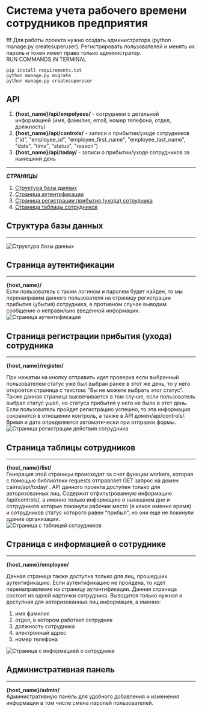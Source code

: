 # Система учета рабочего времени сотрудников предприятия
**!!!** Для работы проекта нужно создать администратора (python manage.py createsuperuser). Регистрировать пользователей и менять их пароль и токен имеет право только администратор.  
RUN COMMANDS IN TERMINAL
```
pip install requirements.txt  
python manage.py migrate  
python manage.py createsuperuser 
``` 
## API
1. **{host_name}/api/empolyees/** - сотрудники с детальной информацией (имя, фамилия, email, номер телефона, отдел, должность)
2. **{host_name}/api/controls/** - записи о прибытии/уходе сотрудников ("id", "employee_id", "employee_first_name", "employee_last_name", "date", "time", "status", "reason")
3. **{host_name}/api/today/** - записи о прибытии/уходе сотрудников за нынешний день  
***
***СТРАНИЦЫ*** 
1. [Структура базы данных](##-структура-базы-даныых)
2. [Страница аутентификации](##-страница-аутентификации)
3. [Страница регистрации прибытия (ухода) сотрудника](##-страница-регистрации-прибытия-(ухода)-сотрудника)
4. [Страница таблицы сотрудников](##-страница-таблицы-сотрудников)

## Структура базы данных 
***
![Структура базы данных](https://github.com/SamayaA/staff_attendance/blob/master/readme_media/db.png)

## Страница аутентификации
***
**{host_name}/**  
Если пользователь с таким логином и паролем будет найден, то мы перенаправим данного пользователя на страницу регистрации прибытия (убытия) сотрудника, в противном случае выводим сообщение о неправильно введенной информации.  
![Страница аутентификации](https://github.com/SamayaA/staff_attendance/blob/master/readme_media/authentication_page.png)

## Страница регистрации прибытия (ухода) сотрудника
***
**{host_name}/register/**

При нажатии на кнопку отправить идет проверка если выбранный пользователем статус уже был выбран ранее в этот же день, то у него откроется страница с текстом: “Вы не можете выбрать этот статус”. Также данная страница высвечивается  в том случае, если пользователь выбрал статус ушел, но статуса прибытия у него не было в этот день. Если пользователь пройдет регистрацию успешно, то эта информация сохранится в отношении контроль, а также в API домен/api/controls/. Время и дата определяется автоматически при отправки формы.  
![Страница регистрации действия сотрудника](https://github.com/SamayaA/staff_attendance/blob/master/readme_media/register_page.png)

## Страница таблицы сотрудников
***
**{host_name}/list/**  
Генерация этой страницы происходит за счет функции workers, которая с помощью библиотеки requests отправляет GET запрос на домен сайта/api/today/ . API данного проекта доступен только для авторизованных лиц.  Содержит отфильтрованную информацию /api/controls/, а именно только информацию о нынешнем дне и сотрудников которые покинули рабочие место (в какое именно время) и сотрудников статус которого равен “прибыл”, но они еще не покинули здание организации.  
![Страница c таблицей сотрудников](https://github.com/SamayaA/staff_attendance/blob/master/readme_media/staff_table_page.png)

## Страница с информацией о сотруднике
***
**{host_name}/employee/**  

Данная страница также доступна только для лиц, прошедших аутентификацию. Если аутентификацию не пройдена, то идет перенаправление на страницу аутентификации. Данная страница состоит из одной карточки сотрудника. Выводится только нужная и доступная для авторизованных лиц информация, а именно:  
1. имя фамилия
2. отдел, в котором работает сотрудник
3. должность сотрудника
4. электронный адрес
5. номер телефона

![Страница с информацией о сотруднике](https://github.com/SamayaA/staff_attendance/blob/master/readme_media/employee_page.png)

## Административная панель
***
**{host_name}/admin/**  
Административную панель для удобного добавления и изменения информации в том числе смена паролей пользователей.  
